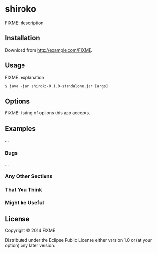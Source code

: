 # shiroko

FIXME: description

## Installation

Download from http://example.com/FIXME.

## Usage

FIXME: explanation

    $ java -jar shiroko-0.1.0-standalone.jar [args]

## Options

FIXME: listing of options this app accepts.

## Examples

...

### Bugs

...

### Any Other Sections
### That You Think
### Might be Useful

## License

Copyright © 2014 FIXME

Distributed under the Eclipse Public License either version 1.0 or (at
your option) any later version.
